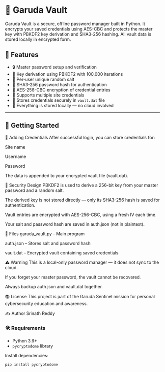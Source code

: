 # 🔐 Garuda Vault

Garuda Vault is a secure, offline password manager built in Python. It encrypts your saved credentials using AES-CBC and protects the master key with PBKDF2 key derivation and SHA3-256 hashing. All vault data is stored locally in encrypted form.

## 📌 Features

- 🔒 Master password setup and verification
- 🔑 Key derivation using PBKDF2 with 100,000 iterations
- 🧂 Per-user unique random salt
- 🧠 SHA3-256 password hash for authentication
- 🔐 AES-256-CBC encryption of credential entries
- 🧾 Supports multiple site credentials
- 💾 Stores credentials securely in `vault.dat` file
- 📂 Everything is stored locally — no cloud involved

---

## 🚀 Getting Started
🔁 Adding Credentials
After successful login, you can store credentials for:

Site name

Username

Password

The data is appended to your encrypted vault file (vault.dat).

🔐 Security Design
PBKDF2 is used to derive a 256-bit key from your master password and a random salt.

The derived key is not stored directly — only its SHA3-256 hash is saved for authentication.

Vault entries are encrypted with AES-256-CBC, using a fresh IV each time.

Your salt and password hash are saved in auth.json (not in plaintext).

📁 Files
garuda_vault.py – Main program

auth.json – Stores salt and password hash

vault.dat – Encrypted vault containing saved credentials

⚠️ Warning
This is a local-only password manager — it does not sync to the cloud.

If you forget your master password, the vault cannot be recovered.

Always backup auth.json and vault.dat together.

📚 License
This project is part of the Garuda Sentinel mission for personal cybersecurity education and awareness.

✍️ Author
Srinath Reddy





### 🛠 Requirements

- Python 3.6+
- `pycryptodome` library


Install dependencies:

```bash
pip install pycryptodome


